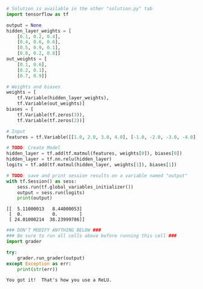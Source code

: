 

```python
# Solution is available in the other "solution.py" tab
import tensorflow as tf

output = None
hidden_layer_weights = [
    [0.1, 0.2, 0.4],
    [0.4, 0.6, 0.6],
    [0.5, 0.9, 0.1],
    [0.8, 0.2, 0.8]]
out_weights = [
    [0.1, 0.6],
    [0.2, 0.1],
    [0.7, 0.9]]
```


```python
# Weights and biases
weights = [
    tf.Variable(hidden_layer_weights),
    tf.Variable(out_weights)]
biases = [
    tf.Variable(tf.zeros(3)),
    tf.Variable(tf.zeros(2))]
```


```python
# Input
features = tf.Variable([[1.0, 2.0, 3.0, 4.0], [-1.0, -2.0, -3.0, -4.0], [11.0, 12.0, 13.0, 14.0]])
```


```python
# TODO: Create Model
hidden_layer = tf.add(tf.matmul(features, weights[0]), biases[0])
hidden_layer = tf.nn.relu(hidden_layer)
logits = tf.add(tf.matmul(hidden_layer, weights[1]), biases[1])
```


```python
# TODO: save and print session results on a variable named "output"
with tf.Session() as sess:
    sess.run(tf.global_variables_initializer())
    output = sess.run(logits)
    print(output)
```

    [[  5.11000013   8.44000053]
     [  0.           0.        ]
     [ 24.01000214  38.23999786]]



```python
### DON'T MODIFY ANYTHING BELOW ###
### Be sure to run all cells above before running this cell ###
import grader

try:
    grader.run_grader(output)
except Exception as err:
    print(str(err))
```

    You got it!  That's how you use a ReLU.
    
    

